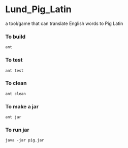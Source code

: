 # Lund_Pig_Latin
a tool/game that can translate English words to Pig Latin

### To build
 `ant`
 
### To test
 `ant test`
 
### To clean
 `ant clean`
 
### To make a jar
 `ant jar`
 
### To run jar
 `java -jar pig.jar`
 
